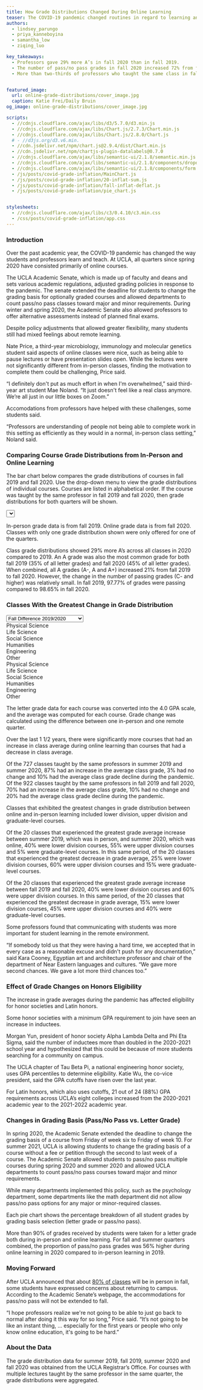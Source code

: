 ```yaml
---
title: How Grade Distributions Changed During Online Learning
teaser: The COVID-19 pandemic changed routines in regard to learning and teaching. How did those changes impact grade distributions?
authors:
  - lindsey_parungo
  - priya_kanneboyina
  - samantha_low
  - ziqing_luo

key_takeaways:
  - Professors gave 29% more A’s in fall 2020 than in fall 2019. 
  - The number of pass/no pass grades in fall 2020 increased 72% from fall 2019.
  - More than two-thirds of professors who taught the same class in fall 2019 and fall 2020 gave higher grades on average during fall 2020.


featured_image:
  url: online-grade-distributions/cover_image.jpg
  caption: Katie Frei/Daily Bruin
og_image: online-grade-distributions/cover_image.jpg

scripts:
  - //cdnjs.cloudflare.com/ajax/libs/d3/5.7.0/d3.min.js 
  - //cdnjs.cloudflare.com/ajax/libs/Chart.js/2.7.3/Chart.min.js
  - //cdnjs.cloudflare.com/ajax/libs/Chart.js/2.8.0/Chart.js
  # - //d3js.org/d3.v6.min.
  - //cdn.jsdelivr.net/npm/chart.js@2.9.4/dist/Chart.min.js
  - //cdn.jsdelivr.net/npm/chartjs-plugin-datalabels@0.7.0
  - //cdnjs.cloudflare.com/ajax/libs/semantic-ui/2.1.8/semantic.min.js
  - //cdnjs.cloudflare.com/ajax/libs/semantic-ui/2.1.8/components/dropdown.min.js
  - //cdnjs.cloudflare.com/ajax/libs/semantic-ui/2.1.8/components/form.min.js
  - /js/posts/covid-grade-inflation/MainChart.js
  - /js/posts/covid-grade-inflation/20-inflat-sum.js
  - /js/posts/covid-grade-inflation/fall-inflat-deflat.js
  - /js/posts/covid-grade-inflation/pie_chart.js


stylesheets:
  - //cdnjs.cloudflare.com/ajax/libs/c3/0.4.10/c3.min.css
  - /css/posts/covid-grade-inflation/app.css
---
```


<script src="https://code.highcharts.com/highcharts.js"></script>

<script src="https://code.highcharts.com/modules/export-data.js"></script>

<script src="https://code.highcharts.com/modules/accessibility.js"></script>

<script src="https://d3js.org/d3.v3.min.js"></script>

### Introduction

Over the past academic year, the COVID-19 pandemic has changed the way students and professors learn and teach. At UCLA, all quarters since spring 2020 have consisted primarily of online courses.

The UCLA Academic Senate, which is made up of faculty and deans and sets various academic regulations, adjusted grading policies in response to the pandemic. The senate extended the deadline for students to change the grading basis for optionally graded courses and allowed departments to count pass/no pass classes toward major and minor requirements. During winter and spring 2020, the Academic Senate also allowed professors to offer alternative assessments instead of planned final exams.

Despite policy adjustments that allowed greater flexibility, many students still had mixed feelings about remote learning.

Nate Price, a third-year microbiology, immunology and molecular genetics student said aspects of online classes were nice, such as being able to pause lectures or have presentation slides open. While the lectures were not significantly different from in-person classes, finding the motivation to complete them could be challenging, Price said.

“I definitely don't put as much effort in when I'm overwhelmed,” said third-year art student Mae Noland. “It just doesn't feel like a real class anymore. We’re all just in our little boxes on Zoom.”

Accomodations from professors have helped with these challenges, some students said.

“Professors are understanding of people not being able to complete work in this setting as efficiently as they would in a normal, in-person class setting,” Noland said.

### Comparing Course Grade Distributions from In-Person and Online Learning

The bar chart below compares the grade distributions of courses in fall 2019 and fall 2020. Use the drop-down menu to view the grade distributions of individual courses. Courses are listed in alphabetical order. If the course was taught by the same professor in fall 2019 and fall 2020, then grade distributions for both quarters will be shown.

<select id="dropdown-menu"></select>

<div class = "main_graph">
  <canvas id = "main-chart"></canvas>
  <p class = 'caption'> In-person grade data is from fall 2019. Online grade data is from fall 2020. Classes with only one grade distribution shown were only offered for one of the quarters.</p> 
</div>

Class grade distributions showed 29% more A’s across all classes in 2020 compared to 2019. An A grade was also the most common grade for both fall 2019 (35% of all letter grades) and fall 2020 (45% of all letter grades). When combined, all A grades (A-, A and A+) increased 21% from fall 2019 to fall 2020. However, the change in the number of passing grades (C- and higher) was relatively small. In fall 2019, 97.77% of grades were passing compared to 98.65% in fall 2020.

### Classes With the Greatest Change in Grade Distribution

<div id="inflation"> 
<script src="https://cdnjs.cloudflare.com/ajax/libs/Chart.js/2.7.2/Chart.bundle.min.js"></script>
<script src="https://code.jquery.com/jquery-1.12.4.min.js"></script>

<select class='top20-dropdown'>
  <option value="fall">Fall Difference 2019/2020 </option>
  <option value="summer">Summer Difference 2019/2020</option>
</select>
<div class= 'infdefchart'>
    <div class="fall GFG">
     <div id="legend">
        <div class="item physical">Physical Science</div>
        <div class="item life_science">Life Science</div>
        <div class="item social">Social Science</div>
        <div class="item humanities">Humanities</div>
        <div class="item engineering">Engineering</div>
        <div class="item other">Other</div>
      </div>
      <div class = "infChart">
        <canvas  id="fallinflatChart"></canvas>
      </div>
      <div class = "defChart">
        <canvas id="falldeflatChart"></canvas>
      </div>
    </div>   
    <div class= "summer GFG">
      <div id="legend">
        <div class="item physical">Physical Science</div>
        <div class="item life_science">Life Science</div>
        <div class="item social">Social Science</div>
        <div class="item humanities">Humanities</div>
        <div class="item engineering">Engineering</div>
        <div class="item other">Other</div>
      </div>
      <div class = "infChart">
        <canvas id="inflationChart"></canvas>
      </div>
      <div class = "defChart">
        <canvas id="deflationChart"></canvas>
      </div>
    </div>
    
</div>

</div>

<p class = 'caption'>The letter grade data for each course was converted into the 4.0 GPA scale, and the average was computed for each course. Grade change was calculated using the difference between one in-person and one remote quarter.</p>

Over the last 1 1/2 years, there were significantly more courses that had an increase in class average during online learning than courses that had a decrease in class average.

Of the 727 classes taught by the same professors in summer 2019 and summer 2020, 87% had an increase in the average class grade, 3% had no change and 10% had the average class grade decline during the pandemic. Of the 922 classes taught by the same professors in fall 2019 and fall 2020, 70% had an increase in the average class grade, 10% had no change and 20% had the average class grade decline during the pandemic.

Classes that exhibited the greatest changes in grade distribution between online and in-person learning included lower division, upper division and graduate-level courses.

Of the 20 classes that experienced the greatest grade average increase between summer 2019, which was in person, and summer 2020, which was online, 40% were lower division courses, 55% were upper division courses and 5% were graduate-level courses. In this same period, of the 20 classes that experienced the greatest decrease in grade average, 25% were lower division courses, 60% were upper division courses and 15% were graduate-level courses.

Of the 20 classes that experienced the greatest grade average increase between fall 2019 and fall 2020, 40% were lower division courses and 60% were upper division courses. In this same period, of the 20 classes that experienced the greatest decrease in grade average, 15% were lower division courses, 45% were upper division courses and 40% were graduate-level courses.

Some professors found that communicating with students was more important for student learning in the remote environment.

“If somebody told us that they were having a hard time, we accepted that in every case as a reasonable excuse and didn't push for any documentation,” said Kara Cooney, Egyptian art and architecture professor and chair of the department of Near Eastern languages and cultures. “We gave more second chances. We gave a lot more third chances too.”

### Effect of Grade Changes on Honors Eligibility

The increase in grade averages during the pandemic has affected eligibility for honor societies and Latin honors.

Some honor societies with a minimum GPA requirement to join have seen an increase in inductees.

Morgan Yun, president of honor society Alpha Lambda Delta and Phi Eta Sigma, said the number of inductees more than doubled in the 2020-2021 school year and hypothesized that this could be because of more students searching for a community on campus.

The UCLA chapter of Tau Beta Pi, a national engineering honor society, uses GPA percentiles to determine eligibility. Katie Wu, the co-vice president, said the GPA cutoffs have risen over the last year.

For Latin honors, which also uses cutoffs, 21 out of 24 (88%) GPA requirements across UCLA’s eight colleges increased from the 2020-2021 academic year to the 2021-2022 academic year.

### Changes in Grading Basis (Pass/No Pass vs. Letter Grade)

In spring 2020, the Academic Senate extended the deadline to change the grading basis of a course from Friday of week six to Friday of week 10. For summer 2021, UCLA is allowing students to change the grading basis of a course without a fee or petition through the second to last week of a course. The Academic Senate allowed students to pass/no pass multiple courses during spring 2020 and summer 2020 and allowed UCLA departments to count pass/no pass courses toward major and minor requirements.

While many departments implemented this policy, such as the psychology department, some departments like the math department did not allow pass/no pass options for any major or minor-required classes.

<section id="pie-charts">
  <div><canvas id="before-covid-pie-chart" width="400" height="300"></canvas></div>
  <div><canvas id="after-covid-pie-chart" width="400" height="300"></canvas></div>
</section>
<p class = 'caption'>Each pie chart shows the percentage breakdown of all student grades by grading basis selection (letter grade or pass/no pass).</p>

More than 90% of grades received by students were taken for a letter grade both during in-person and online learning. For fall and summer quarters combined, the proportion of pass/no pass grades was 56% higher during online learning in 2020 compared to in-person learning in 2019.

### Moving Forward

After UCLA announced that about [80% of classes](https://dailybruin.com/2021/04/02/ucla-announces-preliminary-plans-for-fall-return-to-campus-in-person-instruction) will be in person in fall, some students have expressed concerns about returning to campus. According to the Academic Senate’s webpage, the accommodations for pass/no pass will not be extended to fall.

“I hope professors realize we're not going to be able to just go back to normal after doing it this way for so long,” Price said. “It’s not going to be like an instant thing, … especially for the first years or people who only know online education, it's going to be hard.”

### About the Data

The grade distribution data for summer 2019, fall 2019, summer 2020 and fall 2020 was obtained from the UCLA Registrar’s Office. For courses with multiple lectures taught by the same professor in the same quarter, the grade distributions were aggregated.
